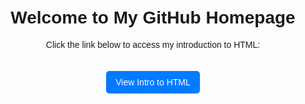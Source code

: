 <!DOCTYPE html>
<html lang="en">
<head>
    <meta charset="UTF-8">
    <meta name="viewport" content="width=device-width, initial-scale=1.0">
    <title>GitHub Homepage</title>
    <style>
        body {
            font-family: Arial, sans-serif;
            text-align: center;
            margin: 50px;
        }
        a {
            display: inline-block;
            margin-top: 20px;
            padding: 10px 15px;
            background-color: #007bff;
            color: white;
            text-decoration: none;
            border-radius: 5px;
        }
        a:hover {
            background-color: #0056b3;
        }
    </style>
</head>
<body>
    <h1>Welcome to My GitHub Homepage</h1>
    <p>Click the link below to access my introduction to HTML:</p>
    <a href="intro_to_html/index.html">View Intro to HTML</a>
</body>
</html>
